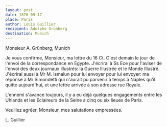 ```yaml
---
layout: post
date: 1870-09-17
place: Paris
author: Louis Guillier
recipient: Adolphe Grünberg
destination: Munich
---
```


Monsieur A. Grünberg, Munich


Je vous confirme, Monsieur, ma lettre du 16 Ct. C'est demain le jour de l'envoi
de la correspondance en Egypte. J'écrirai à Ss Ece pour l'aviser de l'envoi des
deux journaux illustrés: la Guerre Illustrée et le Monde Illustré. J'écrirai
aussi à Mr M. Ismalun pour lui envoyer pour lui envoyer: ma réponse à Mr
Simondetti qui n'aurait pu parvenir à temps à Naples qu'il quitte aujourd'hui,
et une lettre arrivée à son adresse rue Royale.

L'ennemi s'avance toujours, il y a eu déjà quelques engagements entre les
Uhlands et les Eclaireurs de la Seine à cinq ou six lieues de Paris.

Veuillez agréer, Monsieur, mes salutations empressées.


L. Guillier


